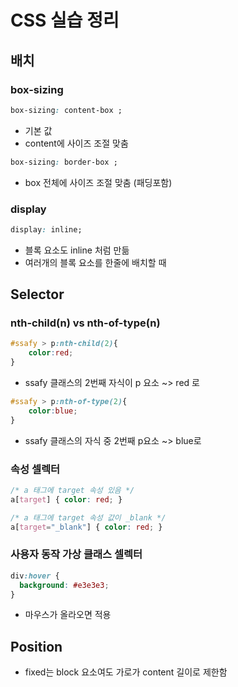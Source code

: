 

# CSS 실습 정리



## 배치

### box-sizing

```css
box-sizing: content-box ;
```

- 기본 값
- content에 사이즈 조절 맞춤

```css
box-sizing: border-box ;
```

- box 전체에 사이즈 조절 맞춤 (패딩포함)



### display

```css
display: inline;
```

- 블록 요소도 inline 처럼 만듦
- 여러개의 블록 요소를 한줄에 배치할 때

## Selector

### nth-child(n) vs nth-of-type(n)

```css
#ssafy > p:nth-child(2){
    color:red;
}
```
- ssafy 클래스의 2번째 자식이 p 요소 ~> red 로 

```css
#ssafy > p:nth-of-type(2){
    color:blue;
}
```

- ssafy 클래스의 자식 중 2번째 p요소 ~> blue로



### 속성 셀렉터

```css
/* a 태그에 target 속성 있음 */
a[target] { color: red; }

/* a 태그에 target 속성 값이 _blank */
a[target="_blank"] { color: red; }
```



### 사용자 동작 가상 클래스 셀렉터

```css
div:hover {
  background: #e3e3e3;
}
```

- 마우스가 올라오면 적용



## Position

- fixed는 block 요소여도 가로가 content 길이로 제한함
